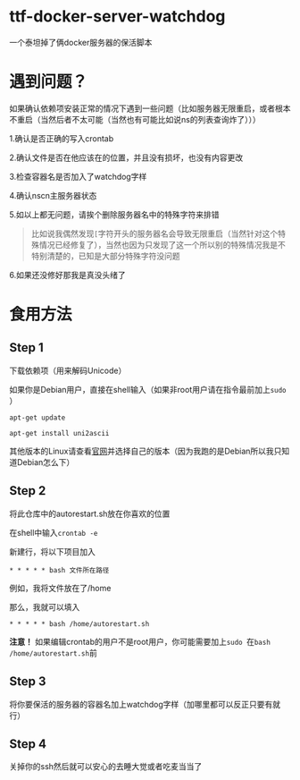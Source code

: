 # ttf-docker-server-watchdog

一个泰坦掉了俩docker服务器的保活脚本

# 遇到问题？

如果确认依赖项安装正常的情况下遇到一些问题（比如服务器无限重启，或者根本不重启（当然后者不太可能（当然也有可能比如说ns的列表查询炸了）））

1.确认是否正确的写入crontab

2.确认文件是否在他应该在的位置，并且没有损坏，也没有内容更改

3.检查容器名是否加入了watchdog字样

4.确认nscn主服务器状态

5.如以上都无问题，请挨个删除服务器名中的特殊字符来排错

> 比如说我偶然发现`[`字符开头的服务器名会导致无限重启（当然针对这个特殊情况已经修复了），当然也因为只发现了这一个所以别的特殊情况我是不特别清楚的，已知是大部分特殊字符没问题

6.如果还没修好那我是真没头绪了

# 食用方法

## Step 1

下载依赖项（用来解码Unicode）

如果你是Debian用户，直接在shell输入（如果非root用户请在指令最前加上`sudo `）

`apt-get update`

`apt-get install uni2ascii`

其他版本的Linux请查看[官网](https://www.billposer.org/Software/uni2ascii.html#downloads)并选择自己的版本（因为我跑的是Debian所以我只知道Debian怎么下）

## Step 2

将此仓库中的autorestart.sh放在你喜欢的位置

在shell中输入`crontab -e`

新建行，将以下项目加入

`* * * * * bash 文件所在路径`

例如，我将文件放在了/home

那么，我就可以填入

`* * * * * bash /home/autorestart.sh`

**注意！** 如果编辑crontab的用户不是root用户，你可能需要加上`sudo `在`bash /home/autorestart.sh`前

## Step 3

将你要保活的服务器的容器名加上watchdog字样（加哪里都可以反正只要有就行）

## Step 4

关掉你的ssh然后就可以安心的去睡大觉或者吃麦当当了
